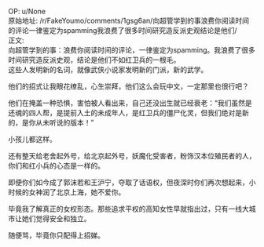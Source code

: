 
OP: u/None  
原始地址: /r/FakeYoumo/comments/1gsg6an/向超管学到的事浪费你阅读时间的评论一律鉴定为spamming我浪费了很多时间研究造反派史观结论是他们/  
正文:  
向超管学到的事：浪费你阅读时间的评论，一律鉴定为spamming。我浪费了很多时间研究造反派史观，结论是他们不如红卫兵的一根毛。  
这些人发明新的名词，就像武侠小说家发明新的门派，新的武学。

他们的招式让我眼花缭乱，心生崇拜，他们这么会玩中文，一定那里也很行吧？

他们在掩盖一种恐惧，害怕被人看出来，自己还没出生就已经衰老：“我们虽然是还魂的四人帮，是提前入土的未成年人，是红卫兵的僵尸化灵，但我们绝对是新的，是你从未听说的版本！”    

小孩儿都这样。 

还有整天给老舍起外号，给北京起外号，妖魔化受害者，粉饰汉本位殖民者的人，你们和红小兵的心态是一样的。  

即便你们如今成了郭沫若和王沪宁，夺取了话语权，但夜深时你们再次想起来，小时候的女神润了北京上海，她不爱你。  

毕竟我了解真正的女权形态。那些追求平权的高知女性早就指出过，只有一线大城市让她们觉得安全和独立。  

随便骂，毕竟你只配得上招娣。  
